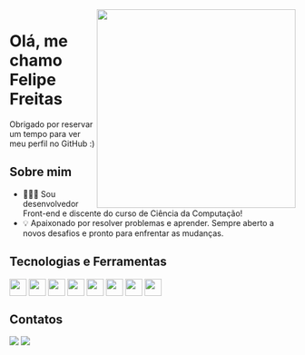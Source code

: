 <img src="https://user-images.githubusercontent.com/77179768/138194418-72dd49e9-393a-4f00-94e7-2850a138cdf4.png" min-width="350px" max-width="350px" width="350px" align="right"/>

# Olá, me chamo Felipe Freitas

Obrigado por reservar um tempo para ver meu perfil no GitHub :)

## Sobre mim
- 👨🏻‍💻 Sou desenvolvedor Front-end e discente do curso de Ciência da Computação! 
- 💡 Apaixonado por resolver problemas e aprender. Sempre aberto a novos desafios e pronto para enfrentar as mudanças.

## Tecnologias e Ferramentas

<p align = 'left'>
<img width ='30px' align='center' src ='https://raw.githubusercontent.com/rahulbanerjee26/githubAboutMeGenerator/main/icons/html.svg'>
<img width ='30px' align='center' src ='https://raw.githubusercontent.com/rahulbanerjee26/githubAboutMeGenerator/main/icons/css.svg'>
<img width ='30px' align='center' src ='https://raw.githubusercontent.com/rahulbanerjee26/githubAboutMeGenerator/main/icons/javascript.svg'>
<img width ='30px' align='center' src ='https://raw.githubusercontent.com/rahulbanerjee26/githubAboutMeGenerator/main/icons/reactjs.svg'>
 <img width ='30px' align='center' src ='https://raw.githubusercontent.com/rahulbanerjee26/githubAboutMeGenerator/main/icons/firebase.svg'>
 <img width ='30px' align='center' src ='https://raw.githubusercontent.com/rahulbanerjee26/githubAboutMeGenerator/main/icons/sass.svg'>
<img width ='30px' align='center' src ='https://raw.githubusercontent.com/rahulbanerjee26/githubAboutMeGenerator/main/icons/git.svg'>
 <img width ='30px' align='center' src ='https://raw.githubusercontent.com/rahulbanerjee26/githubAboutMeGenerator/main/icons/xd.svg'>
</p>

## Contatos

<p align="left">
  <a href="https://www.linkedin.com/in/felipefreitasa/" target="_blank" rel="noreferrer" alt="Linkedin">
  <img src="https://img.shields.io/badge/-Linkedin-0e76a8?style=flat-square&logo=Linkedin&logoColor=white&link=LINK-DO-SEU-LINKEDIN" /></a>

  <a href="https://web.whatsapp.com/send?phone=5598982393862" target="_blank" rel="noreferrer" alt="WhatsApp">
  <img src="https://img.shields.io/badge/-WhatsApp-25d366?style=flat-square&labelColor=25d366&logo=whatsapp&logoColor=white&link=API-DO-SEU-WHATSAPP"/></a>

</p>  





  
 

 
